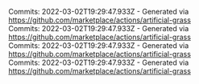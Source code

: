 Commits: 2022-03-02T19:29:47.933Z - Generated via https://github.com/marketplace/actions/artificial-grass
<br>
Commits: 2022-03-02T19:29:47.933Z - Generated via https://github.com/marketplace/actions/artificial-grass
<br>
Commits: 2022-03-02T19:29:47.933Z - Generated via https://github.com/marketplace/actions/artificial-grass
<br>
Commits: 2022-03-02T19:29:47.933Z - Generated via https://github.com/marketplace/actions/artificial-grass
<br>
